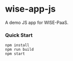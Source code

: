 # wise-app-js
A demo JS app for WISE-PaaS.

### Quick Start
```
npm install
npm run build
npm start
```
